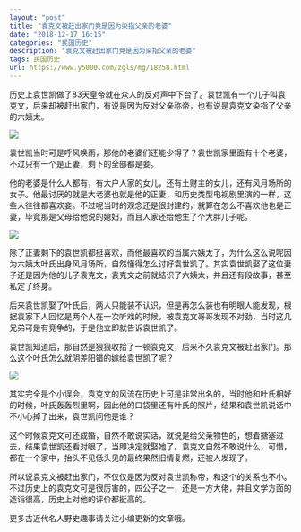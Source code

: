 ```yaml
---
layout: "post"
title: "袁克文被赶出家门竟是因为染指父亲的老婆"
date: "2018-12-17 16:15"
categories: "民国历史"
description: "袁克文被赶出家门竟是因为染指父亲的老婆"
tags: 民国历史
url: https://www.y5000.com/zgls/mg/18258.html
---
```






历史上袁世凯做了83天皇帝就在众人的反对声中下台了。袁世凯有一个儿子叫袁克文，后来却被赶出家门，有说是因为反对父亲称帝，也有说是袁克文染指了父亲的六姨太。

![](https://img.y5000.com/uploads/allimg/170330/8-1F330151639212.jpg)

袁世凯当时可是呼风唤雨，那他的老婆们还能少得了？袁世凯家里面有十个老婆，不过只有一个是正妻，剩下的全部都是妾。

他的老婆是什么人都有，有大户人家的女儿，还有土财主的女儿，还有风月场所的女子。他最讨厌的就是大老婆也就是他的正妻，和历史类型电视剧里演的一样，这些人往往都喜欢妾。不过呢当时的观念还是很封建的，就算在怎么不喜欢他也是正妻，毕竟那是父母给他说的媳妇，而且人家还给他生了个大胖儿子呢。

![](https://img.y5000.com/uploads/allimg/170330/8-1F330151630G2.jpg)

除了正妻剩下的袁世凯都挺喜欢，而他最喜欢的当属六姨太了，为什么这么说呢因为六姨太叶氏出身风月场所，自然懂得怎么讨好袁世凯了。其实袁世凯娶了这位妻子还是因为他的儿子袁克文，袁克文之前就结识了六姨太，并且还有段故事，甚至私定了终身。

后来袁世凯娶了叶氏后，两人只能装不认识，但是再怎么装也有明眼人能发现，根据袁家下人回忆是两个人在一次听戏的时候，被袁克文哥哥发现不对劲，当时这几兄弟可是有竞争的，于是他立即就告诉袁世凯了。

袁世凯知道后，那自然是狠狠收拾了一顿袁克文，后来不久袁克文被赶出家门。那么这个叶氏怎么就阴差阳错的嫁给袁世凯了呢？

![](https://img.y5000.com/uploads/allimg/170330/8-1F330151622227.jpg)

其实完全是个小误会，袁克文的风流在历史上可是非常出名的，当时他和叶氏相好的时候，叶氏轰轰烈里啊，因此他的口袋里还有叶氏的照片，结果和袁世凯说话中不小心掉了出来，袁世凯问他是谁？

这个时候袁克文可还成婚，自然不敢说实话，就说是给父亲物色的，想着搪塞过去，结果袁世凯还看对眼了，当即决定就娶她了。袁克文自然不敢说什么，可惜，都在一个家中，抬头不见低头见的最终果然旧情复燃，还被人发现了。

所以说袁克文被赶出家门，不仅仅是因为反对袁世凯称帝，和这个的关系也不小。不过历史上的袁克文可是很厉害的，四公子之一，还是一方大佬，并且文学方面的造诣很高，历史上对他的评价都挺高的。

更多古近代名人野史趣事请关注小编更新的文章哦。
